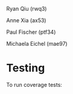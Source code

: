 Ryan Qiu (rwq3)

Anne Xia (ax53)

Paul Fischer (ptf34)

Michaela Eichel (mae97)

# Testing

To run coverage tests:

```bash

```

